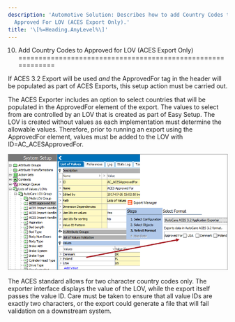 ```yaml
---
description: 'Automotive Solution: Describes how to add Country Codes to
  Approved For LOV (ACES Export Only).'
title: '\[%=Heading.AnyLevel%\]'
---
```


10. Add Country Codes to Approved for LOV (ACES Export Only)
============================================================

If ACES 3.2 Export will be used *and* the ApprovedFor tag in the header
will be populated as part of ACES Exports, this setup action must be
carried out.

The ACES Exporter includes an option to select countries that will be
populated in the ApprovedFor element of the export. The values to select
from are controlled by an LOV that is created as part of Easy Setup. The
LOV is created without values as each implementation must determine the
allowable values. Therefore, prior to running an export using the
ApprovedFor element, values must be added to the LOV with
ID=AC\_ACESApprovedFor.

![](../../Resources/Images/QS/ApprovedFor.png)

The ACES standard allows for two character country codes only. The
exporter interface displays the value of the LOV, while the export
itself passes the value ID. Care must be taken to ensure that all value
IDs are exactly two characters, or the export could generate a file that
will fail validation on a downstream system.
